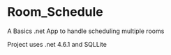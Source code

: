 # Room_Schedule
A Basics .net App to handle scheduling multiple rooms

Project uses .net 4.6.1 and SQLLite



